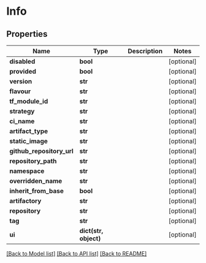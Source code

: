 # Info

## Properties
Name | Type | Description | Notes
------------ | ------------- | ------------- | -------------
**disabled** | **bool** |  | [optional] 
**provided** | **bool** |  | [optional] 
**version** | **str** |  | [optional] 
**flavour** | **str** |  | [optional] 
**tf_module_id** | **str** |  | [optional] 
**strategy** | **str** |  | [optional] 
**ci_name** | **str** |  | [optional] 
**artifact_type** | **str** |  | [optional] 
**static_image** | **str** |  | [optional] 
**github_repository_url** | **str** |  | [optional] 
**repository_path** | **str** |  | [optional] 
**namespace** | **str** |  | [optional] 
**overridden_name** | **str** |  | [optional] 
**inherit_from_base** | **bool** |  | [optional] 
**artifactory** | **str** |  | [optional] 
**repository** | **str** |  | [optional] 
**tag** | **str** |  | [optional] 
**ui** | **dict(str, object)** |  | [optional] 

[[Back to Model list]](../README.md#documentation-for-models) [[Back to API list]](../README.md#documentation-for-api-endpoints) [[Back to README]](../README.md)

